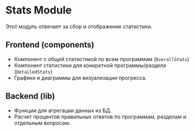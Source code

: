 # Stats Module

Этот модуль отвечает за сбор и отображение статистики.

## Frontend (components)

- Компонент с общей статистикой по всем программам (`OverallStats`)
- Компонент статистики для конкретной программы/раздела (`DetailedStats`)
- Графики и диаграммы для визуализации прогресса.

## Backend (lib)

- Функции для агрегации данных из БД.
- Расчет процентов правильных ответов по программам, разделам и отдельным вопросам.
